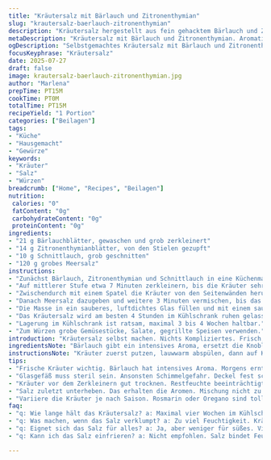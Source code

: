 ```yaml
---
title: "Kräutersalz mit Bärlauch und Zitronenthymian"
slug: "krautersalz-baerlauch-zitronenthymian"
description: "Kräutersalz hergestellt aus fein gehacktem Bärlauch und Zitronenthymian. Salzig, aromatisch. Benutzt für Gemüse, Salate, gegrilltes Fleisch. Haltbar bis zu 4 Wochen im Kühlschrank. Einfach zuzubereiten, enthält kein Gluten, keine Eier, keine Milchprodukte, vegan. Die Kräuter werden zuerst grob zerkleinert, Salzkristalle untermischt. Gleicht süßlich würzigen mit erdigen Aromen aus. Leicht variabel durch Kräuterauswahl. Kalorienarm, hoher Salzanteil. Eignet sich als Alternative zu einfachem Kochsalz."
metaDescription: "Kräutersalz mit Bärlauch und Zitronenthymian. Aromatisch und vielseitig. Ideal für Salate und Grillgerichte."
ogDescription: "Selbstgemachtes Kräutersalz mit Bärlauch und Zitronenthymian. Perfekt zum Würzen von Gemüse und Fleisch."
focusKeyphrase: "Kräutersalz"
date: 2025-07-27
draft: false
image: krautersalz-baerlauch-zitronenthymian.jpg
author: "Marlena"
prepTime: PT15M
cookTime: PT0M
totalTime: PT15M
recipeYield: "1 Portion"
categories: ["Beilagen"]
tags:
- "Küche"
- "Hausgemacht"
- "Gewürze"
keywords:
- "Kräuter"
- "Salz"
- "Würzen"
breadcrumb: ["Home", "Recipes", "Beilagen"]
nutrition: 
 calories: "0"
 fatContent: "0g"
 carbohydrateContent: "0g"
 proteinContent: "0g"
ingredients:
- "21 g Bärlauchblätter, gewaschen und grob zerkleinert"
- "14 g Zitronenthymianblätter, von den Stielen gezupft"
- "10 g Schnittlauch, grob geschnitten"
- "120 g grobes Meersalz"
instructions:
- "Zunächst Bärlauch, Zitronenthymian und Schnittlauch in eine Küchenmaschine geben."
- "Auf mittlerer Stufe etwa 7 Minuten zerkleinern, bis die Kräuter sehr fein sind."
- "Zwischendurch mit einem Spatel die Kräuter von den Seitenwänden herunterkratzen."
- "Danach Meersalz dazugeben und weitere 3 Minuten vermischen, bis das Salz die Kräuter gut umschließt."
- "Die Masse in ein sauberes, luftdichtes Glas füllen und mit einem sauberen Löffel leicht andrücken."
- "Das Kräutersalz wird am besten 4 Stunden im Kühlschrank ruhen gelassen, damit sich die Aromen verbinden."
- "Lagerung im Kühlschrank ist ratsam, maximal 3 bis 4 Wochen haltbar."
- "Zum Würzen grobe Gemüsestücke, Salate, gegrillte Speisen verwenden."
introduction: "Kräutersalz selbst machen. Nichts Kompliziertes. Frisch, herb und zitronig. Bärlauch gibt eine würzige Tiefe. Zitronenthymian für frische Zitrusnoten. Schnittlauch bringt milde Lauch-Aromen rein. Alles zusammen ergibt ein bissfestes Salz mit Kräuterwucht. Ohne Zucker, ohne Zusatzstoffe, glutenfrei. Für einfache Küche praktisch. Haltbarkeit stimmt, wenn kühl gelagert. Schnell gemacht, wunderbar vielseitig. Nicht nur für Salate. Fleisch oder Fisch, oder einfach auf den Rohkostteller. Es bleibt frisch, wenn gut luftdicht. Kein Fett, kein Kalorienbomben. Immer griffbereit. Passt zu jeder Mahlzeit, abrupt Stop, gute Kräuterwahl. Kann variiert werden, mit Rosmarin, Oregano, auch möglich. Gerade jetzt, Bärlauchzeit. Einfach drauf los. Kein langes Blättern. Scharfer Geruch beim Zerkleinern, passt zu viel Gemüse. Einfache Verarbeitung, kaum Schritte. Einfach im Glas aufbewahren und immer dabei."
ingredientsNote: "Bärlauch gibt ein intensives Aroma, ersetzt die Knoblauchblüten original nicht, aber dient als würzige Alternative. Zitronenthymian bringt helle Zitrusnuancen, die Koriander ersetzt. Schnittlauch für milde Frische, ersetzt den Petersilieanteil. Beim Salz grobes Meersalz bevorzugen, gibt guten Biss und Geschmack. Mengen können je nach Kräuterfeuchtigkeit angepasst werden. Kräuter unbedingt frisch und nicht welk verwenden. Am besten morgens ernten, maximal bis Mittag lagern, sonst verliert sich Aroma. Salzmenge leicht reduzieren, wenn man es feiner mag, da zu viel Salz sonst dominant wird. Küchenmaschine oder Hochleistungsmixer für feine Konsistenz nutzen. Kräuter vor der Verwendung gut trocknen, Restfeuchte stört Haltbarkeit. Glasgefäß sterilisieren vor Gebrauch, damit keine Schimmelbildung entsteht. Deckel fest schließen. Dunkler Aufbewahrungsort verlängert Haltbarkeit. Keine Zugabe von Ölen oder anderen Flüssigkeiten, dadurch bleibt Salz rieselfähig."
instructionsNote: "Kräuter zuerst putzen, lauwwarm abspülen, dann auf Küchenpapier einsickern lassen. Zerkleinern in etwa 10 bis 12 Minuten, zwischendurch pausen zum Vermischen. Salz zuletzt unterheben, damit es die Kräuter konserviert. Mischung nicht zu nass lassen, sonst verklumpt Salz. Im Glas leicht andrücken, keine Luftblasen zurücklassen, das hilft bei der Konservierung. Vor Verwendung immer kurz umrühren. Für kleinere Portionen die Zeiten etwas verkürzen. Durchgängig sauberes Werkzeug verwenden, Hygiene wichtig. Nach dem Mischen 4 bis 6 Stunden im Kühlschrank ziehen lassen. Während der Lagerung gelegentlich rühren, es kann Feuchtigkeit ziehen. Direkt auf rohe oder gekochte Speisen streuen, nach Geschmack. Auch gut zum Abschmecken bei Marinaden einsetzen. Haltbarkeit bei Zimmertemperatur geringer, deshalb Kühlschrank. Nicht offen stehen lassen. Einfrieren nicht empfohlen, denn Salz bindet Feuchtigkeit und verwässert Aroma. Alternative Kräuter sorgen für neue Geschmackserlebnisse, probieren lohnt."
tips:
- "Frische Kräuter wichtig. Bärlauch hat intensives Aroma. Morgens ernten für besten Geschmack. Zitronenthymian bringt frische Zitrusnoten. Schnittlauch milde Frische."
- "Glasgefäß muss steril sein. Ansonsten Schimmelgefahr. Deckel fest schließen. Dunkler Ort erhöht Haltbarkeit. Salzmischung gut anpacken. Keine Luftblasen lassen."
- "Kräuter vor dem Zerkleinern gut trocknen. Restfeuchte beeinträchtigt Haltbarkeit. 10 Minuten zerkleinern reicht meist. Zwischendurch pausen machen fürs Mischen."
- "Salz zuletzt unterheben. Das erhalten die Aromen. Mischung nicht zu nass, sonst klumpt das Salz. Immer wieder rühren während der Lagerung."
- "Variiere die Kräuter je nach Saison. Rosmarin oder Oregano sind tolle Alternativen. Bei weniger Salz wird es milder, aber auch weniger intensiv."
faq:
- "q: Wie lange hält das Kräutersalz? a: Maximal vier Wochen im Kühlschrank. Kalt aufbewahren. Ab und zu umrühren. Das hilft."
- "q: Was machen, wenn das Salz verklumpt? a: Zu viel Feuchtigkeit. Kräftig durchmischen. In dunklem Glas lagern. Vor Gebrauch einfach auflockern. Wichtig."
- "q: Eignet sich das Salz für alles? a: Ja, aber weniger für süßes. Viel Gemüse, Salate, gegrilltes Fleisch oder Fisch. Das passt gut."
- "q: Kann ich das Salz einfrieren? a: Nicht empfohlen. Salz bindet Feuchtigkeit. Aroma geht verloren. Besser frisch verwenden, einfach auf die Speisen streuen."

---
```

